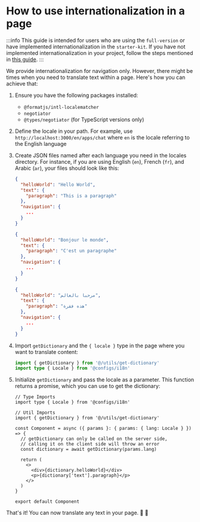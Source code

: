 # How to use internationalization in a page

:::info
This guide is intended for users who are using the `full-version` or have implemented internationalization in the `starter-kit`. If you have not implemented internationalization in your project, follow the steps mentioned in [this guide](/docs/guide/development/translation/add-i18n-to-Starter-kit).
:::

We provide internationalization for navigation only. However, there might be times when you need to translate text within a page. Here's how you can achieve that:

<!--truncate-->

1. Ensure you have the following packages installed:

     - `@formatjs/intl-localematcher`
     - `negotiator`
     - `@types/negotiator` (for TypeScript versions only)

2. Define the locale in your path. For example, use `http://localhost:3000/en/apps/chat` where `en` is the locale referring to the English language
3. Create JSON files named after each language you need in the locales directory. For instance, if you are using English (`en`), French (`fr`), and Arabic (`ar`), your files should look like this:

    ```json title="en.json"
    {
      "helloWorld": "Hello World",
      "text": {
        "paragraph": "This is a paragraph"
      },
      "navigation": {
        ...
      }
    }
    ```

    ```json title="fr.json"
    {
      "helloWorld": "Bonjour le monde",
      "text": {
        "paragraph": "C'est un paragraphe"
      },
      "navigation": {
        ...
      }
    }
    ```

    ```json title="ar.json"
    {
      "helloWorld": "مرحبا بالعالم",
      "text": {
        "paragraph": "هذه فقرة"
      },
      "navigation": {
        ...
      }
    }
    ```

4. Import `getDictionary` and the `{ locale }` type in the page where you want to translate content:

    ```ts
    import { getDictionary } from '@/utils/get-dictionary'
    import type { Locale } from '@configs/i18n'
    ```

5. Initialize `getDictionary` and pass the locale as a parameter. This function returns a promise, which you can use to get the dictionary:

    ```tsx
    // Type Imports
    import type { Locale } from '@configs/i18n'

    // Util Imports
    import { getDictionary } from '@/utils/get-dictionary'

    const Component = async ({ params }: { params: { lang: Locale } }) => {
      // getDictionary can only be called on the server side,
      // calling it on the client side will throw an error
      const dictionary = await getDictionary(params.lang)

      return (
        <>
          <div>{dictionary.helloWorld}</div>
          <p>{dictionary['text'].paragraph}</p>
        </>
      )
    }

    export default Component
    ```

That's it! You can now translate any text in your page. 🥳 🎉
